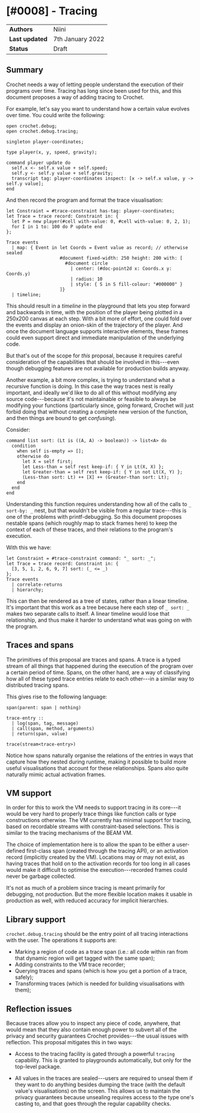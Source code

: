# [#0008] - Tracing

|                  |                  |
| ---------------- | ---------------- |
| **Authors**      | Niini            |
| **Last updated** | 7th January 2022 |
| **Status**       | Draft            |

## Summary

Crochet needs a way of letting people understand the execution of their
programs over time. Tracing has long since been used for this, and this
document proposes a way of adding tracing to Crochet.

For example, let's say you want to understand how a certain value evolves
over time. You could write the following:

    open crochet.debug;
    open crochet.debug.tracing;

    singleton player-coordinates;

    type player(x, y, speed, gravity);

    command player update do
      self.x <- self.x value + self.speed;
      self.y <- self.y value + self.gravity;
      transcript tag: player-coordinates inspect: [x -> self.x value, y -> self.y value];
    end

And then record the program and format the trace visualisation:

    let Constraint = #trace-constraint has-tag: player-coordinates;
    let Trace = trace record: Constraint in: {
      let P = new player(#cell with-value: 0, #cell with-value: 0, 2, 1);
      for I in 1 to: 100 do P update end
    };

    Trace events
      | map: { Event in let Coords = Event value as record; // otherwise sealed
                        #document fixed-width: 250 height: 200 with: [
                          #document circle
                            | center: (#doc-point2d x: Coords.x y: Coords.y)
                            | radius: 10
                            | style: { S in S fill-colour: "#000000" }
                        ]}
      | timeline;

This should result in a _timeline_ in the playground that lets you step
forward and backwards in time, with the position of the player being
plotted in a 250x200 canvas at each step. With a bit more of effort, one
could fold over the events and display an onion-skin of the trajectory
of the player. And once the document language supports interactive elements,
these frames could even support direct and immediate manipulation of the
underlying code.

But that's out of the scope for _this_ proposal, because it requires
careful consideration of the capabilities that should be involved in
this---even though debugging features are not available for production
builds anyway.

Another example, a bit more complex, is trying to understand what a
recursive function is doing. In this case the way traces nest is
really important, and ideally we'd like to do all of this without
modifying any source code---because it's not maintainable or feasible
to always be modifying your functions (particularly since, going forward,
Crochet will just forbid doing that without creating a complete new
version of the function, and then things are bound to get _confusing_).

Consider:

    command list sort: (Lt is ((A, A) -> boolean)) -> list<A> do
      condition
        when self is-empty => [];
        otherwise do
          let X = self first;
          let Less-than = self rest keep-if: { Y in Lt(X, X) };
          let Greater-than = self rest keep-if: { Y in not Lt(X, Y) };
          (Less-than sort: Lt) ++ [X] ++ (Greater-than sort: Lt);
        end
      end
    end

Understanding this function requires understanding how all of the calls
to `_ sort-by: _` nest, but that wouldn't be visible from a regular
trace---this is one of the problems with printf-debugging. So this
document proposes nestable spans (which roughly map to stack frames here)
to keep the context of each of these traces, and their relations to the
program's execution.

With this we have:

    let Constraint = #trace-constraint command: "_ sort: _";
    let Trace = trace record: Constraint in: {
      [3, 5, 1, 2, 6, 9, 7] sort: (_ <= _)
    };
    Trace events
      | correlate-returns
      | hierarchy;

This can then be rendered as a tree of states, rather than a linear timeline.
It's important that this work as a tree because here each step of `_ sort: _`
makes two separate calls to itself. A linear timeline would lose that
relationship, and thus make it harder to understand what was going on with
the program.

## Traces and spans

The primitives of this proposal are traces and spans. A trace is a typed
stream of all things that happened during the execution of the program over
a certain period of time. Spans, on the other hand, are a way of classifying
how all of these typed trace entries relate to each other---in a similar way
to distributed tracing spans.

This gives rise to the following language:

    span(parent: span | nothing)

    trace-entry ::
      | log(span, tag, message)
      | call(span, method, arguments)
      | return(span, value)

    trace(stream<trace-entry>)

Notice how spans naturally organise the relations of the entries in ways that
capture how they nested during runtime, making it possible to build more useful
visualisations that account for these relationships. Spans also quite naturally
mimic actual activation frames.

## VM support

In order for this to work the VM needs to support tracing in its core---it
would be very hard to properly trace things like function calls or type
constructions otherwise. The VM currently has minimal support for tracing,
based on recordable streams with constraint-based selections. This is similar
to the tracing mechanisms of the BEAM VM.

The choice of implementation here is to allow the span to be either a
user-defined first-class span (created through the tracing API), or
an activation record (implicitly created by the VM). Locations may or
may not exist, as having traces that hold on to the activation records
for too long in all cases would make it difficult to optimise the
execution---recorded frames could never be garbage collected.

It's not as much of a problem since tracing is meant primarily for debugging,
not production. But the more flexible location makes it usable in production
as well, with reduced accuracy for implicit hierarchies.

## Library support

`crochet.debug.tracing` should be the entry point of all tracing
interactions with the user. The operations it supports are:

- Marking a region of code as a trace span (i.e.: all code within ran from
  that dynamic region will get tagged with the same span);
- Adding constraints to the VM trace recorder;
- Querying traces and spans (which is how you get a portion of a trace, safely);
- Transforming traces (which is needed for building visualisations with them);

## Reflection issues

Because traces allow you to inspect any piece of code, anywhere, that would
mean that they also contain enough power to subvert all of the privacy and
security guarantees Crochet provides---the usual issues with reflection.
This proposal mitigates this in two ways:

- Access to the tracing facility is gated through a powerful `tracing`
  capability. This is granted to playgrounds automatically, but only for
  the top-level package.

- All values in the traces are sealed---users are required to unseal them
  if they want to do anything besides dumping the trace (with the default
  value's visualisations) on the screen. This allows us to maintain the
  privacy guarantees because unsealing requires access to the type one's
  casting to, and that goes through the regular capability checks.

